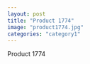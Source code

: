 ```yaml
---
layout: post
title: "Product 1774"
image: "product1774.jpg"
categories: "category1"
---
```

Product 1774
